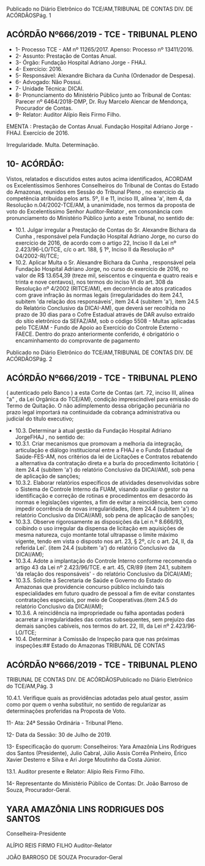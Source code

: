 Publicado  no  Diário  Eletrônico do TCE/AM,TRIBUNAL DE CONTAS DIV. DE ACÓRDÃOSPág. 1

## ACÓRDÃO Nº666/2019 - TCE - TRIBUNAL PLENO

- 1- Processo TCE - AM nº 11265/2017. Apenso: Processo nº  13411/2016.
- 2- Assunto: Prestação de Contas Anual.
- 3- Órgão: Fundação Hospital Adriano Jorge - FHAJ.
- 4- Exercício: 2016.
- 5- Responsável: Alexandre Bichara da Cunha (Ordenador de Despesa).
- 6- Advogado: Não Possui.
- 7- Unidade Técnica: DICAI.
- 8- Pronunciamento  do  Ministério  Público  junto  ao  Tribunal  de  Contas: Parecer  nº 6464/2018-DMP, Dr. Ruy Marcelo Alencar de Mendonça, Procurador de Contas.
- 9- Relator: Auditor Alípio Reis Firmo Filho.

EMENTA : Prestação  de  Contas  Anual.  Fundação Hospital Adriano Jorge - FHAJ. Exercício de 2016.

Irregularidade. Multa. Determinação.

## 10-  ACÓRDÃO:

Vistos, relatados e discutidos estes autos acima identificados, ACORDAM os Excelentíssimos Senhores Conselheiros do Tribunal de Contas do Estado do Amazonas, reunidos em Sessão do Tribunal Pleno , no exercício da competência atribuída pelos arts. 5º, II e 11, inciso III, alínea 'a', item 4, da Resolução n.04/2002-TCE/AM, à unanimidade, nos termos da proposta de voto do Excelentíssimo Senhor Auditor-Relator , em consonância com pronunciamento do Ministério Público junto a este Tribunal, no sentido de:

- 10.1. Julgar irregular a Prestação de Contas do Sr. Alexandre Bichara da Cunha , responsável pela Fundação Hospital Adriano Jorge, no curso do  exercício  de  2016, de  acordo  com  o  artigo  22,  Inciso  II  da  Lei  nº 2.423/96-LO/TCE,  c/c  o  art.  188,  §  1º,  Inciso  II  da  Resolução  nº 04/2002-RI/TCE;
- 10.2. Aplicar Multa o Sr.  Alexandre Bichara da Cunha ,  responsável pela Fundação Hospital Adriano Jorge, no curso do exercício de 2016, no valor de R$ 13.654,39 (treze mil, seiscentos e cinquenta e quatro reais e  trinta  e  nove  centavos),  nos  termos  do  inciso  VI  do  art.  308  da Resolução nº 4/2002 (RITCE/AM), em decorrência de atos praticados com  grave  infração  às  normas  legais  (irregularidades  do  item  24.1, subitem  'da  relação  dos  responsáveis',  item  24.4  (subitem  'a'),  item 24.5 do Relatório Conclusivo da DICAI-AM), que deverá ser recolhida no  prazo  de  30  dias  para  o  Cofre  Estadual  através  de  DAR  avulso extraído do sítio eletrônico da SEFAZ/AM, sob o código 5508 - Multas aplicadas  pelo  TCE/AM  -  Fundo  de  Apoio  ao  Exercício  do  Controle Externo -FAECE. Dentro do prazo anteriormente conferido, é obrigatório o encaminhamento do comprovante de pagamento

Publicado  no  Diário  Eletrônico do TCE/AM,TRIBUNAL DE CONTAS DIV. DE ACÓRDÃOSPág. 2

## ACÓRDÃO Nº666/2019 - TCE - TRIBUNAL PLENO

( autenticado  pelo  Banco )  a  esta  Corte  de  Contas  (art.  72,  inciso  III, alínea "a" , da Lei Orgânica do TCE/AM), condição imprescindível para emissão do Termo de Quitação. O não adimplemento dessa obrigação pecuniária  no  prazo  legal  importará  na  continuidade  da  cobrança administrativa ou judicial do título executivo;

- 10.3. Determinar à atual  gestão  da  Fundação  Hospital  Adriano  JorgeFHAJ , no sentido de:
- 10.3.1. Criar  mecanismos  que  promovam  a  melhoria  da  integração, articulação  e  diálogo  institucional  entre  a  FHAJ  e  o  Fundo Estadual de Saúde-FES-AM, nos critérios da lei de Licitações e Contratos  rebatendo  a  alternativa  da  contratação  direta  e  a burla  do  procedimento  licitatório  (  item  24.4  (subitem  'a')  do relatório  Conclusivo  da  DICAI/AM),  sob  pena  de  aplicação  de sanções;
- 10.3.2. Elaborar  relatórios específicos de  atividades desenvolvidas sobre o Sistema de Controle Interno da FUAM, visando auxiliar o gestor na identificação e correção de rotinas e procedimentos em desacordo às normas e legislações vigentes, a fim de evitar a reincidência, bem como impedir ocorrência de novas irregularidades, (item 24.4 (subitem 'a') do relatório Conclusivo da DICAI/AM), sob pena de aplicação de sanções;
- 10.3.3. Observe  rigorosamente  as  disposições  da  Lei  n.º  8.666/93, coibindo o uso irregular da dispensa de licitação em aquisições de  mesma  natureza,  cujo  montante  total  ultrapasse  o  limite máximo vigente, tendo em vista o disposto nos art. 23, § 2º, c/c o art. 24, II, da referida Lei'. (item 24.4 (subitem 'a') do relatório Conclusivo da DICAI/AM);
- 10.3.4. Adote a implantação do Controle Interno conforme recomenda o artigo 43 da Lei nº 2.423/96/TCE. e art. 45, CR/89 (item 24.1, subitem 'da relação dos responsáveis' - do relatório Conclusivo da DICAI/AM);
- 10.3.5. Solicite à Secretaria  de  Saúde  e  Governo  do  Estado  do Amazonas  que  providencie  concurso  público  incluindo  tais especialidades  em  futuro  quadro  de  pessoal  a  fim  de  evitar constantes contratações especiais, por meio de Cooperativas.(item 24.5 do relatório Conclusivo da DICAI/AM);
- 10.3.6. A  reincidência  na  impropriedade  ou  falha  apontadas  poderá acarretar a irregularidades das  contas  subsequentes,  sem prejuízo  das  demais  sanções  cabíveis,  nos  termos  do  art.  22, III, da Lei nº 2.423/96-LO/TCE;
- 10.4. Determinar à Comissão  de  Inspeção para que nas próximas inspeções:## Estado do Amazonas TRIBUNAL DE CONTAS

## ACÓRDÃO Nº666/2019 - TCE - TRIBUNAL PLENO

TRIBUNAL DE CONTAS DIV. DE ACÓRDÃOSPublicado  no  Diário  Eletrônico do TCE/AM,Pág. 3

10.4.1. Verifique  quais  as  providências  adotadas  pelo  atual  gestor, assim  como  por  quem  o  venha  substituir,  no  sentido  de regularizar as determinações proferidas na Proposta de Voto.

11-  Ata: 24ª Sessão Ordinária - Tribunal Pleno.

12-  Data da Sessão: 30 de Julho de 2019.

13-  Especificação  do  quorum: Conselheiros: Yara  Amazônia  Lins  Rodrigues  dos Santos (Presidente), Julio Cabral, Júlio Assis Corrêa Pinheiro, Érico Xavier Desterro e Silva e Ari Jorge Moutinho da Costa Júnior.

13.1. Auditor presente e Relator: Alípio Reis Firmo Filho.

14-  Representante  do  Ministério  Público  de  Contas: Dr. João  Barroso  de  Souza, Procurador-Geral.

## YARA AMAZÔNIA LINS RODRIGUES DOS SANTOS

Conselheira-Presidente

ALÍPIO REIS FIRMO FILHO Auditor-Relator

JOÃO BARROSO DE SOUZA Procurador-Geral